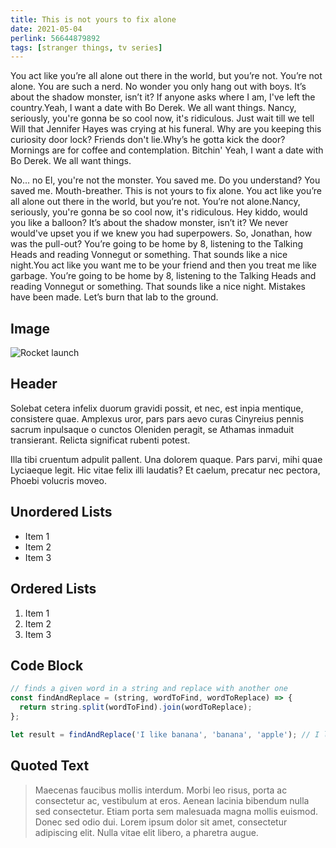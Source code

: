 ```yaml
---
title: This is not yours to fix alone
date: 2021-05-04
perlink: 56644879892
tags: [stranger things, tv series]
---
```


You act like you’re all alone out there in the world, but you’re not. You’re not alone. You are such a nerd. No wonder you only hang out with boys. It’s about the shadow monster, isn’t it? If anyone asks where I am, I've left the country.Yeah, I want a date with Bo Derek. We all want things. Nancy, seriously, you're gonna be so cool now, it's ridiculous. Just wait till we tell Will that Jennifer Hayes was crying at his funeral. Why are you keeping this curiosity door lock? Friends don't lie.Why’s he gotta kick the door? Mornings are for coffee and contemplation. Bitchin' Yeah, I want a date with Bo Derek. We all want things.

No... no El, you're not the monster. You saved me. Do you understand? You saved me. Mouth-breather. This is not yours to fix alone. You act like you’re all alone out there in the world, but you’re not. You’re not alone.Nancy, seriously, you're gonna be so cool now, it's ridiculous. Hey kiddo, would you like a balloon? It’s about the shadow monster, isn’t it? We never would've upset you if we knew you had superpowers. So, Jonathan, how was the pull-out? You’re going to be home by 8, listening to the Talking Heads and reading Vonnegut or something. That sounds like a nice night.You act like you want me to be your friend and then you treat me like garbage. You’re going to be home by 8, listening to the Talking Heads and reading Vonnegut or something. That sounds like a nice night. Mistakes have been made. Let’s burn that lab to the ground.

## Image

![Rocket launch](/media/rocket.jpg)

## Header

Solebat cetera infelix duorum gravidi possit, et nec, est inpia mentique, consistere quae. Amplexus uror, pars pars aevo curas Cinyreius
pennis sacrum inpulsaque o cunctos Oleniden peragit, se Athamas inmaduit
transierant. Relicta significat rubenti potest.

Illa tibi cruentum adpulit pallent. Una dolorem quaque. Pars parvi, mihi quae
Lyciaeque legit. Hic vitae felix illi laudatis? Et caelum, precatur nec pectora,
Phoebi volucris moveo.

## Unordered Lists

- Item 1
- Item 2
- Item 3

## Ordered Lists

1. Item 1
2. Item 2
3. Item 3

## Code Block

```javascript
// finds a given word in a string and replace with another one
const findAndReplace = (string, wordToFind, wordToReplace) => {
  return string.split(wordToFind).join(wordToReplace);
};

let result = findAndReplace('I like banana', 'banana', 'apple'); // I like apple
```

## Quoted Text

> Maecenas faucibus mollis interdum. Morbi leo risus, porta ac consectetur ac, vestibulum at eros. Aenean lacinia bibendum nulla sed consectetur. Etiam porta sem malesuada magna mollis euismod. Donec sed odio dui. Lorem ipsum dolor sit amet, consectetur adipiscing elit. Nulla vitae elit libero, a pharetra augue.
